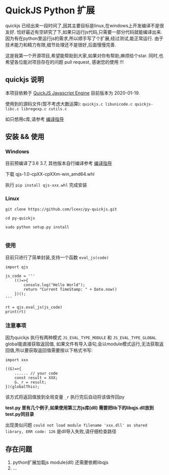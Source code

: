 # QuickJS Python 扩展

quickjs 已经出来一段时间了,因其主要目标是linux,在windows上开发编译不是很友好.
恰好最近有空研究了下,如果只运行js代码,只需要一部分代码就能编译出来.
因为有在python里运行js的需求,所以顺手写了个扩展,经过测试,能正常运行.
由于技术能力和精力有限,细节处理还不是很好,后面慢慢完善.

这是我第一个开源项目,希望能帮助到大家,如果对你有帮助,麻烦给个star.
同时,也希望各位能对项目存在的问题 pull request, 感谢您的使用 !!!

## quickjs 说明

本项目依赖于 [QuickJS Javascript Engine](https://bellard.org/quickjs/) 目前版本为 2020-01-19.

使用到的源码文件(暂不考虑大数运算): `quickjs.c libunicode.c quickjs-libc.c libregexp.c cutils.c`

如只想用c库,请参考 [编译指导](compile_lib.md)

## 安装 && 使用

### Windows

目前预编译了3.6 3.7, 其他版本自行编译参考 [编译指导](compile_lib.md)

下载 qjs-1.0-cpXX-cpXXm-win_amd64.whl

执行 `pip install qjs-xxx.whl` 完成安装

### Linux

```
git clone https://github.com/lcexc/py-quickjs.git

cd py-quickjs

sudo python setup.py install


```
### 使用

目前只进行了简单封装,支持一个函数 `eval_js(code)`

```
import qjs

js_code = '''
    (()=>{
        console.log("Hello World");
        return "Current TimeStamp: " + Date.now()
    })();
'''

rt = qjs.eval_js(js_code)
print(rt)

```

### 注意事项

因为quickjs 执行有两种模式 `JS_EVAL_TYPE_MODULE` 和  `JS_EVAL_TYPE_GLOBAL`
global能直接获取返回值, 如果文件有导入语句,会以module模式运行,无法获取返回值,所以要获取返回值需要按以下格式书写:

```
import xxx

((G)=>{
    ...... // your code
    const result = XXX;
    G._r = result;
})(globalThis);

```
该方式将返回值放到全局变量 `_r` 执行完后自动将该值传回py

**test.py 里有几个例子,如果使用第三方js库(dll) 需要把lib下的libqjs.dll放到test.py同目录**

出现类似问题 `could not load module filename 'xxx.dll' as shared library, ERR code: 126` 是dll导入失败,请仔细检查路径

## 存在问题

1. python扩展加载js module(dll) 还需要依赖libqjs 
2. ...


